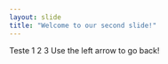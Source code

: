 ```yaml
---
layout: slide
title: "Welcome to our second slide!"
---
```

Teste 1 2 3
Use the left arrow to go back!

